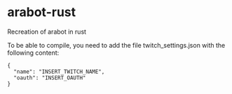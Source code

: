 # arabot-rust
Recreation of arabot in rust

To be able to compile, you need to add the file twitch\_settings.json with the following content:
```
{
  "name": "INSERT_TWITCH_NAME",
  "oauth": "INSERT_OAUTH"
}
```
